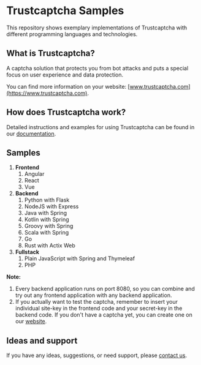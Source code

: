 # Trustcaptcha Samples

This repository shows exemplary implementations of Trustcaptcha with different programming languages and technologies.



## What is Trustcaptcha?

A captcha solution that protects you from bot attacks and puts a special focus on user experience and data protection.

You can find more information on your website: [www.trustcaptcha.com](https://www.trustcaptcha.com).


## How does Trustcaptcha work?

Detailed instructions and examples for using Trustcaptcha can be found in our [documentation](https://trustcaptcha.com/en/documentation).


## Samples

1. **Frontend**
   1. Angular
   2. React
   3. Vue
2. **Backend**
   1. Python with Flask
   2. NodeJS with Express
   3. Java with Spring
   4. Kotlin with Spring
   5. Groovy with Spring
   6. Scala with Spring
   7. Go
   8. Rust with Actix Web
3. **Fullstack**
    1. Plain JavaScript with Spring and Thymeleaf
    2. PHP

**Note:** 
1. Every backend application runs on port 8080, so you can combine and try out any frontend application with any backend application.
2. If you actually want to test the captcha, remember to insert your individual site-key in the frontend code and your secret-key in the backend code.  If you don't have a captcha yet, you can create one on our [website](https://trustcaptcha.com/en/captchas/dashboard).

## Ideas and support

If you have any ideas, suggestions, or need support, please [contact us](https://about.trustcaptcha.com/en#contact-us).
